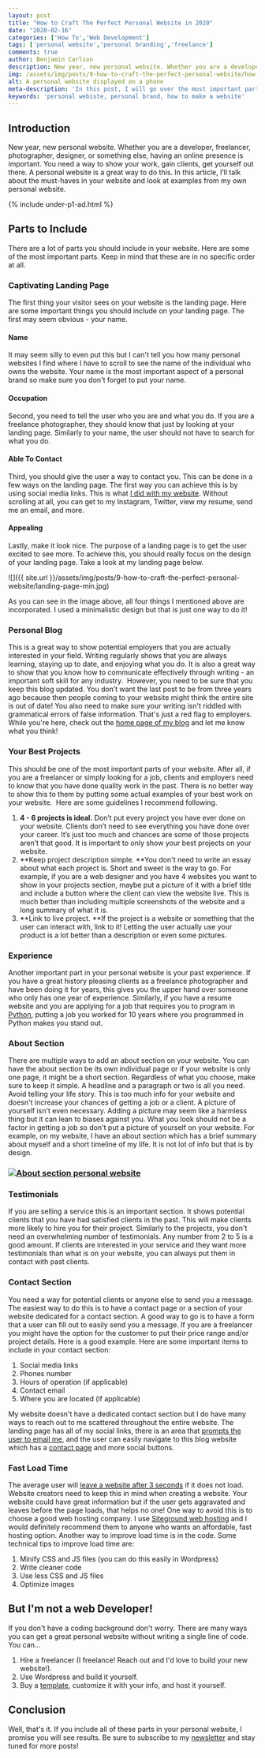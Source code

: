 ```yaml
---
layout: post
title: "How to Craft The Perfect Personal Website in 2020"
date: "2020-02-16"
categories: ['How To','Web Development']
tags: ['personal website','personal branding','freelance']
comments: true
author: Benjamin Carlson
description: New year, new personal website. Whether you are a developer, freelancer, photographer, designer, or something else, having an online presence is important
img: /assets/img/posts/9-how-to-craft-the-perfect-personal-website/how-to-craft-the-perfect-personal-website-in-2020.jpg
alt: A personal website displayed on a phone
meta-description: 'In this post, I will go over the most important parts to include in your personal webiste.'
keywords: 'personal webiste, personal brand, how to make a website'
---
```


## Introduction
New year, new personal website. Whether you are a developer, freelancer, photographer, designer, or something else, having an online presence is important. You need a way to show your work, gain clients, get yourself out there. A personal website is a great way to do this. In this article, I’ll talk about the must-haves in your website and look at examples from my own personal website.

{% include under-p1-ad.html %}

## Parts to Include

There are a lot of parts you should include in your website. Here are some of the most important parts. Keep in mind that these are in no specific order at all.

### Captivating Landing Page

The first thing your visitor sees on your website is the landing page. Here are some important things you should include on your landing page. The first may seem obvious - your name. 

#### Name
It may seem silly to even put this but I can't tell you how many personal websites I find where I have to scroll to see the name of the individual who owns the website. Your name is the most important aspect of a personal brand so make sure you don't forget to put your name. 

#### Occupation
Second, you need to tell the user who you are and what you do. If you are a freelance photographer, they should know that just by looking at your landing page. Similarly to your name, the user should not have to search for what you do.

#### Able To Contact
Third, you should give the user a way to contact you. This can be done in a few ways on the landing page. The first way you can achieve this is by using social media links. This is what [I did with my website](https://benjamincarlson.net/). Without scrolling at all, you can get to my Instagram, Twitter, view my resume, send me an email, and more.  

#### Appealing
Lastly, make it look nice. The purpose of a landing page is to get the user excited to see more. To achieve this, you should really focus on the design of your landing page. Take a look at my landing page below.

<span class="blog-post-imbedded-img">
![]({{ site.url }}/assets/img/posts/9-how-to-craft-the-perfect-personal-website/landing-page-min.jpg)
</span>

As you can see in the image above, all four things I mentioned above are incorporated. I used a minimalistic design but that is just one way to do it!

### Personal Blog

<span style="font-weight: 400;">This</span> <span style="font-weight: 400;">is a great way to show potential employers that you are actually interested in your field. Writing regularly shows that you are always learning, staying up to date, and enjoying what you do. It is also a great way to show that you know how to communicate effectively through writing - an important soft skill for any industry. </span> <span style="font-weight: 400;">However, you need to be sure that you keep this blog updated. You don’t want the last post to be from three years ago because then people coming to your website might think the entire site is out of date! You also need to make sure your writing isn't riddled with grammatical errors of false information. That's just a red flag to employers. While you're here, check out the [home page of my blog](https://benjamincarlson.net/blog/) and let me know what you think!</span>

### Your Best Projects

<span style="font-weight: 400;">This should be one of the most important parts of your</span> <span style="font-weight: 400;">website. After all, if you are a freelancer or simply looking for a job, clients and employers need to know that you have done quality work in the past. There is no better way to show this to them by putting some actual examples of your best work on your website. </span> <span style="font-weight: 400;">Here are some guidelines I recommend following.</span>

1.  <span style="font-weight: 400;">**4 - 6 projects is ideal.** Don’t put every project you have ever done on your website. Clients don’t need to see everything you have done over your career. It’s just too much and chances are some of those projects aren’t that good. It is important to only show your best projects on your website.</span>
2.  **Keep project description simple. **<span style="font-weight: 400;">You don't need to write an essay about what each project is. Short and sweet is the way to go. For example, if you are a web designer and you have 4 websites you want to show in your projects section, maybe put a picture of it with a brief title and include a button where the client can view the website live. This is much better than including multiple screenshots of the website and a long summary of what it is.</span>
3.  **Link to live project. **If the project is a website or something that the user can interact with, link to it! Letting the user actually use your product is a lot better than a description or even some pictures.

### Experience

Another important part in your personal website is your past experience. If you have a great history pleasing clients as a freelance photographer and have been doing it for years, this gives you the upper hand over someone who only has one year of experience. Similarly, if you have a resume website and you are applying for a job that requires you to program in [Python](https://benjamincarlson.net/blog/python-tutorial-2-variables-comments-and-data-types/), putting a job you worked for 10 years where you programmed in Python makes you stand out.

### About Section

<span style="font-weight: 400;">There are multiple ways to add an about section on your website. You can have the about section be its own individual page or if your website is only one page, it might be a short section. Regardless of what you choose, make sure to keep it simple. A headline and a paragraph or two is all you need. Avoid telling your life story. This is too much info for your website and doesn't increase your chances of getting a job or a client. A picture of yourself isn't even necessary. Adding a picture may seem like a harmless thing but it can lean to biases against you. What you look should not be a factor in getting a job so don't put a picture of yourself on your website.</span> <span style="font-weight: 400;">For example, on my website, I have an about section which has a brief summary about myself and a short timeline of my life. It is not lot of info but that is by design.</span>

### [![About section personal website](https://www.benjamincarlson.net/blog/wp-content/uploads/2020/01/Screen-Shot-2020-01-29-at-2.35.54-PM-1-1024x211.png)](https://www.benjamincarlson.net/blog/wp-content/uploads/2020/01/Screen-Shot-2020-01-29-at-2.35.54-PM-1.png)

### Testimonials

<span style="font-weight: 400;">If you are selling a service this is an important section. It shows potential clients that you have had satisfied clients in the past. This will make clients more likely to hire you for their project.</span> Similarly to the projects, you don't need an overwhelming number of testimonials. Any number from 2 to 5 is a good amount. If clients are interested in your service and they want more testimonials than what is on your website, you can always put them in contact with past clients.

### Contact Section

<span style="font-weight: 400;">You need a way for potential clients or anyone else to send you a message. The easiest way to do this is to have a contact page or a section of your website dedicated for a contact section. A good way to go is to have a form that a user can fill out to easily send you a message. If you are a freelancer you might have the option for the customer to put their price range and/or project details. Here is a good example.</span> Here are some important items to include in your contact section:

1.  Social media links
2.  Phones number
3.  Hours of operation (if applicable)
4.  Contact email
5.  Where you are located (if applicable)

My website doesn't have a dedicated contact section but I do have many ways to reach out to me scattered throughout the entire website. The landing page has all of my social links, there is an area that [prompts the user to email me](https://benjamincarlson.net/#freelance), and the user can easily navigate to this blog website which has a [contact page](https://benjamincarlson.net/blog/contact/) and more social buttons.

### Fast Load Time

The average user will [leave a website after 3 seconds](https://www.websitemagazine.com/blog/5-reasons-visitors-leave-your-website) if it does not load. Website creators need to keep this in mind when creating a website. Your website could have great information but if the user gets aggravated and leaves before the page loads, that helps no one! One way to avoid this is to choose a good web hosting company. I use [Siteground web hosting](https://www.siteground.com/) and I would definitely recommend them to anyone who wants an affordable, fast hosting option. Another way to improve load time is in the code. Some technical tips to improve load time are:

1.  Minify CSS and JS files (you can do this easily in Wordpress)
2.  Write cleaner code
3.  Use less CSS and JS files
4.  Optimize images

## But I'm not a web Developer!

If you don't have a coding background don't worry. There are many ways you can get a great personal website without writing a single line of code. You can...

1.  Hire a freelancer (I freelance! Reach out and I'd love to build your new website!).
2.  Use Wordpress and build it yourself.
3.  Buy a [template](https://benjamincarlson.net/blog/shop/), customize it with your info, and host it yourself.

## Conclusion

Well, that's it. If you include all of these parts in your personal website, I promise you will see results. Be sure to subscribe to my [newsletter](https://benjamincarlson.net/blog/newsletter/) and stay tuned for more posts!
